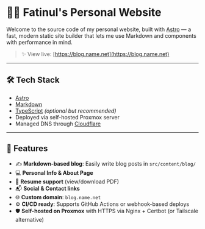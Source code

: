 # 🧑‍🚀 Fatinul's Personal Website

Welcome to the source code of my personal website, built with [Astro](https://astro.build/) — a fast, modern static site builder that lets me use Markdown and components with performance in mind.

> ✨ View live: [https://blog.name.net](https://blog.name.net)

---

## 🛠️ Tech Stack

- [Astro](https://astro.build/)
- [Markdown](https://astro.build/guides/markdown-content/)
- [TypeScript](https://www.typescriptlang.org/) *(optional but recommended)*
- Deployed via self-hosted Proxmox server
- Managed DNS through [Cloudflare](https://www.cloudflare.com/)

---

## 📂 Features

- ✍️ **Markdown-based blog**: Easily write blog posts in `src/content/blog/`
- 💻 **Personal Info & About Page**
- 📄 **Resume support** (view/download PDF)
- 📬 **Social & Contact links**
- 🌐 **Custom domain**: `blog.name.net`
- ⚙️ **CI/CD ready**: Supports GitHub Actions or webhook-based deploys
- 🛡️ **Self-hosted on Proxmox** with HTTPS via Nginx + Certbot (or Tailscale alternative)
